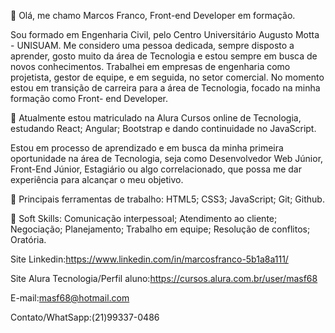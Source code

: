 👋 Olá, me chamo Marcos Franco, Front-end Developer em formação.

Sou formado em Engenharia Civil, pelo Centro Universitário Augusto Motta - UNISUAM. Me considero uma pessoa dedicada, sempre disposto a aprender, gosto muito da área de Tecnologia e estou sempre em busca de novos conhecimentos. Trabalhei em empresas de engenharia como projetista, gestor de equipe, e em seguida, no setor comercial. No momento estou em transição de carreira para a área de Tecnologia, focado na minha formação como Front- end Developer.

💼 Atualmente estou matriculado na Alura Cursos online de Tecnologia, 
estudando React; Angular; Bootstrap e dando continuidade no JavaScript.

Estou em processo de aprendizado e em busca da minha primeira oportunidade na área de Tecnologia, seja como Desenvolvedor Web Júnior, Front-End Júnior, Estagiário ou algo correlacionado, que possa me dar experiência para alcançar o meu objetivo.

👀 Principais ferramentas de trabalho:
HTML5; CSS3; JavaScript; Git; Github.

🌱 Soft Skills: 
Comunicação interpessoal; Atendimento ao cliente; Negociação; Planejamento; Trabalho em equipe; Resolução de conflitos; Oratória.

Site Linkedin:https://www.linkedin.com/in/marcosfranco-5b1a8a111/

Site Alura Tecnologia/Perfil aluno:https://cursos.alura.com.br/user/masf68

E-mail:masf68@hotmail.com

Contato/WhatSapp:(21)99337-0486
